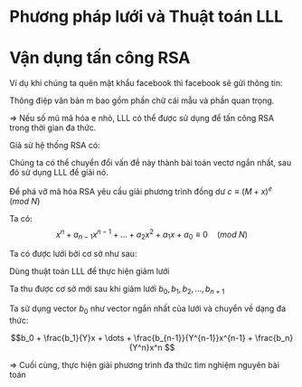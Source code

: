 # Phương pháp lưới và Thuật toán LLL

<!--! Định nghĩa   Phương pháp lưới -->




<!-- Lý thuyết về lưới = cơ sở.... -->
<!--  -->
<!-- x_1 , x_2 ,... , x_n độc lập tuyến tính -->
<!--  -->
<!-- x_1 , x_2 ,... , x_n tạo thành các vector cơ sở -->
<!--  -->
<!-- Lưới tập hợp tất cả các tổ hợp tuyến tính của các vector cơ sở đó với hệ số nguyên: L = a_1 x_1 + a_2 x_2 + ... + a_n x_n -->



<!-- \begin{frame}{Định nghĩa} -->
<!-- \begin{block}{Cơ sở của không gian vector} -->
<!-- Cho \(n \geq 1 \), \(\{x_1, x_2, \ldots, x_n\}\) là một cơ sở của \(\mathbb{R}^n\). -->
<!-- Lưới \(n \) chiều với cơ sở \(\{x_1, x_2, \ldots, x_n\}\) -->
<!-- là tập hợp \(L \) tất cả các tổ hợp tuyến tính của các vector cơ sở đó với hệ số nguyên: -->
<!--  -->
<!-- \begin{equation} -->
<!-- L = \{a_1 x_1 + a_2 x_2 + \ldots + a_n x_n \mid a_i \in \mathbb{Z} \} -->
<!-- \end{equation} -->
<!--  -->
<!-- Các vector \(\{x_1, x_2, \ldots, x_n\}\) được gọi là cơ sở của lưới. -->
<!-- \end{block} -->
<!-- \end{frame} -->

<!-- ! Ví dụ   lưới 2 chiều -->
<!-- https://www.youtube.com/watch?v=UU2EaVXkKLY&list=PL6hzlGxGIS1A-o2pQVXK-Z2qOBOvZ1XbZ -->
<!--@ Ví dụ ảnh lưới 2 chiều  b1,b2 =>3 4 5 6  7 -->

<!-- ? Nguyên, +-1, det,  -->





<!-- !Ứng dụng, mở đầu, .... -->
<!-- -->



<!-- \section{Phương pháp lưới} -->
<!-- \begin{frame}{Phương pháp lưới} -->
<!-- \begin{itemize} -->
<!-- \item Phương pháp lưới là một lĩnh vực trong toán học có liên quan đến việc nghiên cứu các cấu trúc đại số và hình học của các mạng lưới được phát triển từ những năm 1940. -->
<!-- \item Phương pháp lưới được sử dụng trong nhiều lĩnh vực: -->
<!-- \begin{itemize} -->
<!-- \item Lĩnh vực xấp xỉ số đại số -->
<!-- \item Lĩnh vực mật mã học -->
<!-- \item Lĩnh vực khoa học máy tính -->
<!-- \item Lĩnh vực kỹ thuật thông tin -->
<!-- \end{itemize} -->
<!-- \end{itemize} -->
<!-- \end{frame} -->

 












<!-- !Bài toán tìm vector ngắn nhất (Shortest Vector Problem - SVP) -->






<!--! Độ dài =..... -->
<!-- \begin{frame}{Vector ngắn nhất} -->
<!--  -->
<!-- \begin{itemize} -->
<!-- \item Độ dài vector $v = (v_1, v_2, \dots, v_n)$ là: -->
<!--  -->
<!-- $$\|v\| = (v_1^2 + v_2^2 + \dots + v_n^2)^{\tfrac{1}{2}}$$ -->
<!--  -->
<!--  -->
<!-- \end{itemize} -->
<!--  -->
<!-- \end{frame} -->





<!-- @ Có nhiều vector ngắn nhất khi đi tìm  gần như ngắn nhất (vì theo tg đa thức)  -->
<!-- @ Là vector đầu tiên (Chưa học LLL?????) + chứng minh  -->





<!-- Thuật toán LLL -->
<!-- Ngắn hơn + trực giao hơn -->





<!-- Gram-Schmidt: -->
<!--Nếu $x_1, x_2, \dots, x_n$ là một cơ sở   của lưới $L$ thì sau khi trực giao hóa ta thu được các vector $x_1^*, x_2^*, \dots, x_n^*$ có thể không nằm trong lưới $L$. -->
<!-- Vì num là phân số.... -->






<!-- 2 chiều -->
<!-- n chiều -->
<!-- Thuật toán LLL giảm lưới -->



# Vận dụng tấn công RSA

<!--! Giới thiệu bài toán -->

Ví dụ khi chúng ta quên mật khẩu facebook thì facebook sẽ gửi thông tin:

<!-- Mật khẩu mới của bạn là ***** -->
<!-- ảnh -->

Thông điệp văn bản m bao gồm phần chữ cái mẫu và phần quan trọng.

=> Nếu số mũ mã hóa e nhỏ, LLL có thể được sử dụng để tấn công RSA trong thời gian đa thức.

<!--! Bài toán -->

Giả sử hệ thống RSA có:

<!-- Khóa công khai n, e -->
<!-- Bản rõ có dạng $m = t + x$ -->

<!-- t là phần mẫu cố định đã biết -->
<!-- x là phần quan trọng thỏa mãn $|x| \leq Y$ với Y nguyên -->

<!-- Để phá vỡ mã hóa RSA ta cần giải x trong bài toán: -->
<!-- c = (T + x) ^ e mod N -->

Chúng ta có thể chuyển đổi vấn đề này thành bài toán vectơ ngắn nhất, sau đó sử dụng LLL để giải nó.

<!-- @ Thống nhất kí hiệu và biến -->
<!-- @ Thống nhất kí hiệu và biến -->

<!--! Phương pháp lưới -->

Để phá vỡ mã hóa RSA yêu cầu giải phương trình đồng dư $c \equiv (M + x)^e \quad (mod \ N)$

Ta có:
$$x^n + a_{n-1}x^{n-1} + \dots + a_2x^2 + a_1x + a_0 \equiv 0 \quad (mod \ N) $$

Ta có được lưới bởi cơ sở như sau:

<!-- $$
\begin{aligned}
&\Vec{v_1} = (N, 0, 0, \dots, 0, 0)\\
&\Vec{v_2} = (0, YN, 0, \dots, 0, 0)\\
&\vdots\\
&\Vec{v_n} = (0, 0, 0, \dots, Y^{n-1}N, 0)\\
&\Vec{v_{n+1} = (a_0, a_1Y, \dots, a_{n-1}Y^{n-1}, Y^{n})}
\end{aligned}
$$ -->

<!-- @ Tại sao lại có công thức lưới qui định ntn? -->

<!-- !Thực hiện giảm lưới -->

Dùng thuật toán LLL để thực hiện giảm lưới

Ta thu được cơ sở mới sau khi giảm lưới $b_0, b_1, b_2, \dots, b_{n+1}$

<!-- !Tìm vector ngắn nhất -->

Ta sử dụng vector $b_0$ như vector ngắn nhất của lưới và chuyển về dạng đa thức:

<!-- @ chia cho m^xxxxxx -->

$$b_0 + \frac{b_1}{Y}x + \dots + \frac{b_{n-1}}{Y^{n-1}}x^{n-1} + \frac{b_n}{Y^n}x^n $$

=> Cuối cùng, thực hiện giải phương trình đa thức tìm nghiệm nguyên bài toán

<!-- @tìm đc x1 x2 x3 xét thêm x<y để suy ra x -->

<!--@ Gauuusss... -->

<!-- !Ví dụ: https://www.youtube.com/watch?v=vxS0DZE_Lvs -->

<!-- det L = |det(x_1, x_2,..., x_n)| -->

<!-- Bổ đề trang 26???? -->

<!-- Định thức của một lưới không phụ thuộc vào cách chọn cơ sở. -->

<!-- Gram-Schmidt -->

<!-- chuyển một cơ sở bất kỳ thành một cơ sở trực giao -->

<!-- là kỹ thuật quan trọng trong thuật toán LLL -->

<!-- trang 40 -->

<!-- @ -->
<!-- # -->

